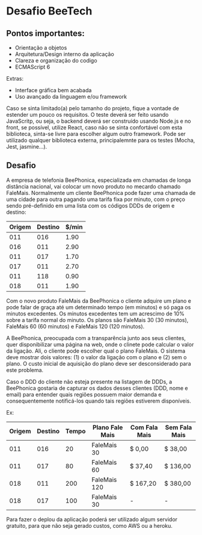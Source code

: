 # Desafio BeeTech

## Pontos importantes:

* Orientação a objetos
* Arquitetura/Design interno da aplicação
* Clareza e organização do codigo
* ECMAScript 6

Extras:

* Interface gráfica bem acabada
* Uso avançado da linguagem e/ou framework

Caso se sinta limitado(a) pelo tamanho do projeto, fique a vontade de estender um
pouco os requisitos. O teste deverá ser feito usando JavaScritp, ou seja, o backend deverá ser
construído usando Node.js e no front, se possível, utilize React, caso não se sinta confortável
com esta biblioteca, sinta-se livre para escolher algum outro framework. Pode ser utilizado
qualquer biblioteca externa, principalemnte para os testes (Mocha, Jest, jasmine...).

## Desafio

A empresa de telefonia BeePhonica, especializada em chamadas de longa distância 
nacional, vai colocar um novo produto no mecardo chamado FaleMais. Normalmente um
cliente BeePhonica pode fazer uma chamada de uma cidade para outra pagando uma tarifa
fixa por minuto, com o preço sendo pré-definido em uma lista com os códigos DDDs de 
origem e destino:

|Origem  |Destino  |$/min  |
|--------|---------|-------|
|011     |016      |1.90   |
|016     |011      |2.90   |
|011     |017      |1.70   |
|017     |011      |2.70   |
|011     |118      |0.90   |
|018     |011      |1.90   |

Com o novo produto FaleMais da BeePhonica o cliente adquire um plano e pode falar de
graça  até um determinado tempo (em minutos) e só paga os minutos excedentes. Os minutos
excedentes tem um acrescimo de 10% sobre a tarifa normal do minuto. Os planos são
FaleMais 30 (30 minutos), FaleMais 60 (60 minutos) e FaleMais 120 (120 minutos).

A BeePhonica, preocupada com a transparência junto aos seus clientes, quer
disponibilizar uma página na web, onde o clinete pode calcular o valor da ligação. Ali, o cliente
pode escolher qual o plano FaleMais. O sistema deve mostrar dois valores: (1) o valor da ligação com
o plano e (2) sem o plano. O custo inicial de aquisição do plano deve ser desconsiderado para este problema.

Caso o DDD do cliente não esteja presente na listagem de DDDs, a BeePhonica gostaria
de capturar os dados desses clientes (DDD, nome e email) para entender quais regiões
possuem maior demanda e consequentemente notificá-los quando tais regiões estiverem disponíveis.

Ex: 

|  Origem  |  Destino  |  Tempo  | Plano Fale Mais | Com Fala Mais | Sem Fala Mais |
|----------|-----------|---------|-----------------|---------------|---------------|
|011       |016        |20       | FaleMais 30     | $ 0,00        | $ 38,00       |
|011       |017        |80       | FaleMais 60     | $ 37,40       | $ 136,00      |    
|018       |011        |200      | FaleMais 120    | $ 167,20      | $ 380,00      |
|018       |017        |100      | FaleMais 30     | -             | -             |

Para fazer o deplou da aplicação poderá ser utilizado algum servidor gratuito, para que 
não seja gerado custos, como AWS ou a heroku.
